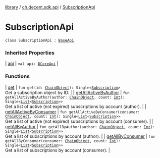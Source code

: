 [library](../../index.md) / [ch.decent.sdk.api](../index.md) / [SubscriptionApi](./index.md)

# SubscriptionApi

`class SubscriptionApi : `[`BaseApi`](../-base-api/index.md)

### Inherited Properties

| [api](../-base-api/api.md) | `val api: `[`DCoreApi`](../../ch.decent.sdk/-d-core-api/index.md) |

### Functions

| [get](get.md) | `fun get(id: `[`ChainObject`](../../ch.decent.sdk.model/-chain-object/index.md)`): Single<`[`Subscription`](../../ch.decent.sdk.model/-subscription/index.md)`>`<br>Get a subscription object by ID. |
| [getAllActiveByAuthor](get-all-active-by-author.md) | `fun getAllActiveByAuthor(author: `[`ChainObject`](../../ch.decent.sdk.model/-chain-object/index.md)`, count: `[`Int`](https://kotlinlang.org/api/latest/jvm/stdlib/kotlin/-int/index.html)`): Single<`[`List`](https://kotlinlang.org/api/latest/jvm/stdlib/kotlin.collections/-list/index.html)`<`[`Subscription`](../../ch.decent.sdk.model/-subscription/index.md)`>>`<br>Get a list of active (not expired) subscriptions by account (author). |
| [getAllActiveByConsumer](get-all-active-by-consumer.md) | `fun getAllActiveByConsumer(consumer: `[`ChainObject`](../../ch.decent.sdk.model/-chain-object/index.md)`, count: `[`Int`](https://kotlinlang.org/api/latest/jvm/stdlib/kotlin/-int/index.html)`): Single<`[`List`](https://kotlinlang.org/api/latest/jvm/stdlib/kotlin.collections/-list/index.html)`<`[`Subscription`](../../ch.decent.sdk.model/-subscription/index.md)`>>`<br>Get a list of active (not expired) subscriptions by account (consumer). |
| [getAllByAuthor](get-all-by-author.md) | `fun getAllByAuthor(author: `[`ChainObject`](../../ch.decent.sdk.model/-chain-object/index.md)`, count: `[`Int`](https://kotlinlang.org/api/latest/jvm/stdlib/kotlin/-int/index.html)`): Single<`[`List`](https://kotlinlang.org/api/latest/jvm/stdlib/kotlin.collections/-list/index.html)`<`[`Subscription`](../../ch.decent.sdk.model/-subscription/index.md)`>>`<br>Get a list of subscriptions by account (author). |
| [getAllByConsumer](get-all-by-consumer.md) | `fun getAllByConsumer(consumer: `[`ChainObject`](../../ch.decent.sdk.model/-chain-object/index.md)`, count: `[`Int`](https://kotlinlang.org/api/latest/jvm/stdlib/kotlin/-int/index.html)`): Single<`[`List`](https://kotlinlang.org/api/latest/jvm/stdlib/kotlin.collections/-list/index.html)`<`[`Subscription`](../../ch.decent.sdk.model/-subscription/index.md)`>>`<br>Get a list of subscriptions by account (consumer). |

